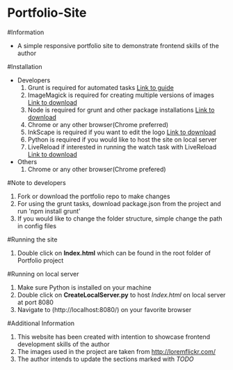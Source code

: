 # Portfolio-Site

#Information
  - A simple responsive portfolio site to demonstrate frontend skills of the author

#Installation
- Developers
  1. Grunt is required for automated tasks [Link to guide](http://gruntjs.com/getting-started)
  2. ImageMagick is required for creating multiple versions of images [Link to download](https://www.imagemagick.org/script/binary-releases.php)
  3. Node is required for grunt and other package installations [Link to download](https://nodejs.org/en/download/)
  4. Chrome or any other browser(Chrome preferred)
  5. InkScape is required if you want to edit the logo [Link to download](https://inkscape.org/en/download/windows/)
  6. Python is required if you would like to host the site on local server
  7. LiveReload if interested in running the watch task with LiveReload [Link to download](https://chrome.google.com/webstore/detail/livereload/jnihajbhpnppcggbcgedagnkighmdlei?hl=en)
- Others
  1. Chrome or any other browser(Chrome prefered)
  
#Note to developers
  1. Fork or download the portfolio repo to make changes
  2. For using the grunt tasks, download package.json from the project and run 'npm install grunt'
  3. If you would like to change the folder structure, simple change the path in config files
  
#Running the site
  1. Double click on **Index.html** which can be found in the root folder of Portfolio project
  
#Running on local server
  1. Make sure Python is installed on your machine
  2. Double click on **CreateLocalServer.py** to host *Index.html* on local server at port 8080
  3. Navigate to (http://localhost:8080/) on your favorite browser
  
#Additional Information
  1. This website has been created with intention to showcase frontend development skills of the author
  2. The images used in the project are taken from http://loremflickr.com/
  3. The author intends to update the sections marked with *TODO* 
